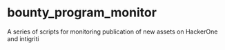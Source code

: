 # bounty_program_monitor
A series of scripts for monitoring publication of new assets on HackerOne and intigriti
